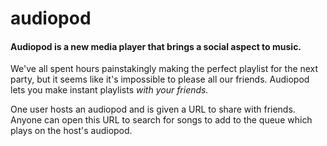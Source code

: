# audiopod
#### Audiopod is a new media player that brings a social aspect to music.
We've all spent hours painstakingly making the perfect playlist for the next party, but it seems like it's impossible to please all our friends.
Audiopod lets you make instant playlists *with your friends.*

One user hosts an audiopod and is given a URL to share with friends. Anyone can open this URL to search for songs to add to the queue which plays on the host's audiopod.
